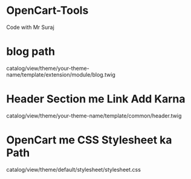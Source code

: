 # OpenCart-Tools
Code with Mr Suraj


# blog path
catalog/view/theme/your-theme-name/template/extension/module/blog.twig


# Header Section me Link Add Karna
catalog/view/theme/your-theme-name/template/common/header.twig


# OpenCart me CSS Stylesheet ka Path
catalog/view/theme/default/stylesheet/stylesheet.css
